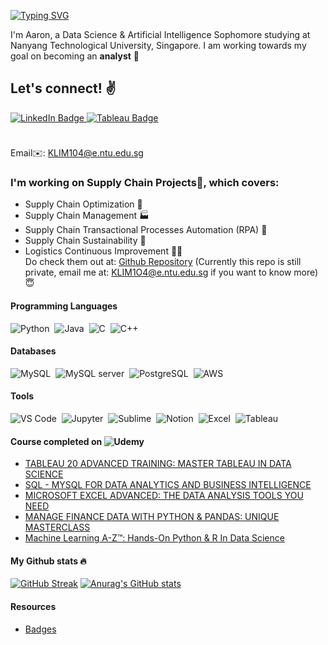 [![Typing SVG](https://readme-typing-svg.herokuapp.com/?lines=Greetings!😇)](https://git.io/typing-svg)

I'm Aaron, a Data Science & Artificial Intelligence Sophomore studying at Nanyang Technological University, Singapore. I am working towards my goal on becoming an **analyst** 🚀

## Let's connect! ✌️
<div id="badges">
  <a href="https://www.linkedin.com/in/lim-kang-wei"> <img src="https://img.shields.io/badge/LinkedIn-blue?style=for-the-badge&logo=linkedin&logoColor=white" alt="LinkedIn Badge"/> </a>
  <a href="https://public.tableau.com/app/profile/lim.kang.wei"> <img src="https://img.shields.io/badge/Tableau-E97627?style=for-the-badge&logo=Tableau&logoColor=white" alt="Tableau Badge"/> </a>
  <a href="KLIM104@e.ntu.edu.sg"> <https://img.shields.io/badge/Microsoft_Outlook-0078D4?style=for-the-badge&logo=microsoft-outlook&logoColor=white" alt="Outlook Badge"/> </a>
  
#### <img src="https://komarev.com/ghpvc/?username=lordAaron0121&style=flat-square&color=blue" alt=""/>
Email✉️: KLIM104@e.ntu.edu.sg 
    
### I'm working on Supply Chain Projects💪, which covers:
- Supply Chain Optimization 🛒
- Supply Chain Management 🏭
- Supply Chain Transactional Processes Automation (RPA) 🤖
- Supply Chain Sustainability 🌲
- Logistics Continuous Improvement 🧑‍💼 <br>
Do check them out at: [Github Repository](https://github.com/lordAaron0121/Supply-Chain-Optimization) (Currently this repo is still private, email me at: KLIM1O4@e.ntu.edu.sg if you want to know more) 😇

#### Programming Languages 
<div>
  <img src="https://img.shields.io/badge/Python-FFD43B?style=for-the-badge&logo=python&logoColor=blue" title="Python" alt="Python" />&nbsp;
  <img src="https://img.shields.io/badge/Java-ED8B00?style=for-the-badge&logo=java&logoColor=white" title="Java" alt="Java" />&nbsp;
  <img src="https://img.shields.io/badge/C-00599C?style=for-the-badge&logo=c&logoColor=white" title="C" alt="C" />&nbsp;
  <img src="https://img.shields.io/badge/C%2B%2B-00599C?style=for-the-badge&logo=c%2B%2B&logoColor=white" title="C++" alt="C++" />&nbsp;
</div>

#### Databases 
<div>
  <img src="https://img.shields.io/badge/MySQL-005C84?style=for-the-badge&logo=mysql&logoColor=white" title="MySQL" alt="MySQL"/>&nbsp;
  <img src="https://img.shields.io/badge/Microsoft%20SQL%20Server-CC2927?style=for-the-badge&logo=microsoft%20sql%20server&logoColor=white" title="MySQL server" alt="MySQL server"/>&nbsp;
  <img src="https://img.shields.io/badge/PostgreSQL-316192?style=for-the-badge&logo=postgresql&logoColor=white" title="PostgreSQL" alt="PostgreSQL"/>&nbsp;
  <img src="https://img.shields.io/badge/Amazon_AWS-FF9900?style=for-the-badge&logo=amazonaws&logoColor=white" title="AWS" alt="AWS"/>&nbsp;
</div>
   
#### Tools 
<p align="left">
<img src="https://camo.githubusercontent.com/42ada9cc774b9d2b4cf35691820a881d70657ae42c3a074f00c7e9add6352361/68747470733a2f2f696d672e736869656c64732e696f2f62616467652f56697375616c5f53747564696f5f436f64652d3030373844343f7374796c653d666f722d7468652d6261646765266c6f676f3d76697375616c25323073747564696f253230636f6465266c6f676f436f6c6f723d7768697465" title="VS Code" alt="VS Code" />&nbsp;
<img src="https://img.shields.io/badge/Jupyter-F37626.svg?&style=for-the-badge&logo=Jupyter&logoColor=white" title="Jupyter" alt="Jupyter" />&nbsp;
<img src="https://img.shields.io/badge/sublime_text-%23575757.svg?&style=for-the-badge&logo=sublime-text&logoColor=important" alt="Sublime" />&nbsp;
<img src="https://img.shields.io/badge/Notion-000000?style=for-the-badge&logo=notion&logoColor=white" alt="Notion" />&nbsp;    
<img src="https://img.shields.io/badge/Microsoft_Excel-217346?style=for-the-badge&logo=microsoft-excel&logoColor=white" title="Excel" alt="Excel"/>&nbsp;
<img src="https://img.shields.io/badge/Tableau-E97627?style=for-the-badge&logo=Tableau&logoColor=white" title="Tableau" alt="Tableau" />&nbsp;
</p>

#### Course completed on <img src="https://img.shields.io/badge/Udemy-EC5252?style=for-the-badge&logo=Udemy&logoColor=white" title="Udemy" alt="Udemy" />&nbsp; 
- [TABLEAU 20 ADVANCED TRAINING: MASTER TABLEAU IN DATA SCIENCE](https://www.udemy.com/certificate/UC-5425a5c3-bd0e-4eeb-b3e3-2d932a973d3a/)
- [SQL - MYSQL FOR DATA ANALYTICS AND BUSINESS INTELLIGENCE ](https://www.udemy.com/certificate/UC-e223b53f-112f-4416-9d85-8bd76fcc6a3a/)
- [MICROSOFT EXCEL ADVANCED: THE DATA ANALYSIS TOOLS YOU NEED](https://www.udemy.com/certificate/UC-b62150f9-0bb8-4d55-9d71-1ab87a03a430/)
- [MANAGE FINANCE DATA WITH PYTHON & PANDAS: UNIQUE MASTERCLASS](https://www.udemy.com/certificate/UC-559dcf54-a52a-4cf7-84de-31222e568dde/)
- [Machine Learning A-Z™: Hands-On Python & R In Data Science
](https://www.udemy.com/certificate/UC-e7af038b-a83a-403f-a0a0-20831d3edb3a/)
    
#### My Github stats 🔥
[![GitHub Streak](http://github-readme-streak-stats.herokuapp.com?user=lordAaron0121&theme=dark&background=000000)](https://git.io/streak-stats)
[![Anurag's GitHub stats](https://github-readme-stats.vercel.app/api?username=lordAaron0121&count_private=true&theme=dark&text_color=fa8b00)](https://github.com/anuraghazra/github-readme-stats)

#### Resources
- [Badges](https://github.com/alexandresanlim/Badges4-README.md-Profile#-cloud-)
